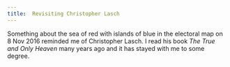 ```yaml
---
title:  Revisiting Christopher Lasch
---
```

Something about the sea of red with islands of blue in the electoral map on 8 Nov 2016 reminded me of Christopher Lasch.  I read his book *The True and Only Heaven* many years ago and it has stayed with me to some degree.  
